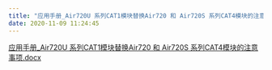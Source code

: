 ```yaml
---
title: "应用手册_Air720U 系列CAT1模块替换Air720 和 Air720S 系列CAT4模块的注意事项"
date: 2020-11-09 11:24:45
---
```


<p><a href="http://openluat-luatcommunity.oss-cn-hangzhou.aliyuncs.com/attachment/20201109112439507_应用手册_Air720U 系列CAT1模块替换Air720 和 Air720S 系列CAT4模块的注意事项.docx" target="_blank">应用手册_Air720U 系列CAT1模块替换Air720 和 Air720S 系列CAT4模块的注意事项.docx</a></p>